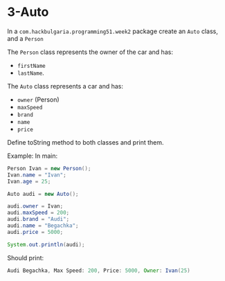 # 3-Auto

In a `com.hackbulgaria.programming51.week2` package create an `Auto` class, and a `Person`

The `Person` class represents the owner of the car and has:
* `firstName`
* `lastName`.

The `Auto` class represents a car and has:
* `owner` (Person)
* `maxSpeed`
* `brand` 
* `name`
* `price`

Define toString method to both classes and print them.

Example:
In main:

```java
Person Ivan = new Person();
Ivan.name = "Ivan";
Ivan.age = 25;

Auto audi = new Auto();

audi.owner = Ivan;
audi.maxSpeed = 200;
audi.brand = "Audi";
audi.name = "Begachka";
audi.price = 5000;

System.out.println(audi);
```

Should print:

```java
Audi Begachka, Max Speed: 200, Price: 5000, Owner: Ivan(25)
```
